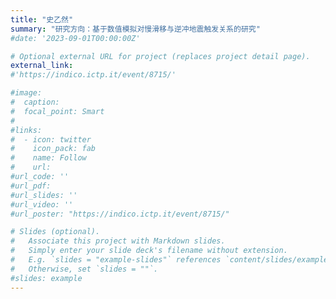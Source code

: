 ```yaml
---
title: "史乙然"
summary: "研究方向：基于数值模拟对慢滑移与逆冲地震触发关系的研究"
#date: '2023-09-01T00:00:00Z'

# Optional external URL for project (replaces project detail page).
external_link:  
#'https://indico.ictp.it/event/8715/'

#image:
#  caption:
#  focal_point: Smart
#
#links:
#  - icon: twitter
#    icon_pack: fab
#    name: Follow
#    url: 
#url_code: ''
#url_pdf: 
#url_slides: ''
#url_video: ''
#url_poster: "https://indico.ictp.it/event/8715/"

# Slides (optional).
#   Associate this project with Markdown slides.
#   Simply enter your slide deck's filename without extension.
#   E.g. `slides = "example-slides"` references `content/slides/example-slides.md`.
#   Otherwise, set `slides = ""`.
#slides: example
---
```

